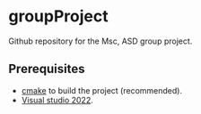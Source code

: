 # groupProject

Github repository for the Msc, ASD group project.

## Prerequisites
- [cmake](https://cmake.org/download/) to build the project (recommended).
- [Visual studio 2022](https://visualstudio.microsoft.com/).